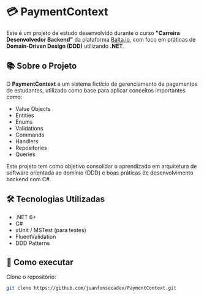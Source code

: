 # 💳 PaymentContext

Este é um projeto de estudo desenvolvido durante o curso **"Carreira Desenvolvedor Backend"** da plataforma [Balta.io](https://balta.io/), com foco em práticas de **Domain-Driven Design (DDD)** utilizando **.NET**.

## 📚 Sobre o Projeto

O **PaymentContext** é um sistema fictício de gerenciamento de pagamentos de estudantes, utilizado como base para aplicar conceitos importantes como:

- Value Objects
- Entities
- Enums
- Validations
- Commands
- Handlers
- Repositories
- Queries

Este projeto tem como objetivo consolidar o aprendizado em arquitetura de software orientada ao domínio (DDD) e boas práticas de desenvolvimento backend com C#.

## 🛠️ Tecnologias Utilizadas

- .NET 6+
- C#
- xUnit / MSTest (para testes)
- FluentValidation
- DDD Patterns

## 🚀 Como executar

Clone o repositório:

```bash
git clone https://github.com/juanfonsecadev/PaymentContext.git
